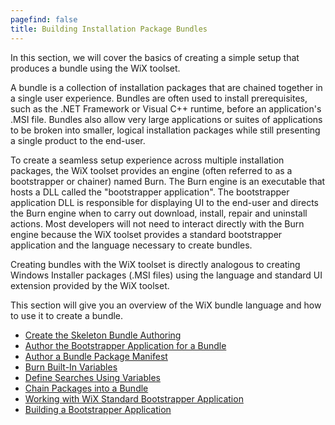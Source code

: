 ```yaml
---
pagefind: false
title: Building Installation Package Bundles
---
```


In this section, we will cover the basics of creating a simple setup that produces a bundle using the WiX toolset.

A bundle is a collection of installation packages that are chained together in a single user experience. Bundles are often used to install prerequisites, such as the .NET Framework or Visual C++ runtime, before an application&apos;s .MSI file. Bundles also allow very large applications or suites of applications to be broken into smaller, logical installation packages while still presenting a single product to the end-user.

To create a seamless setup experience across multiple installation packages, the WiX toolset provides an engine (often referred to as a bootstrapper or chainer) named Burn. The Burn engine is an executable that hosts a DLL called the &quot;bootstrapper application&quot;. The bootstrapper application DLL is responsible for displaying UI to the end-user and directs the Burn engine when to carry out download, install, repair and uninstall actions. Most developers will not need to interact directly with the Burn engine because the WiX toolset provides a standard bootstrapper application and the language necessary to create bundles.

Creating bundles with the WiX toolset is directly analogous to creating Windows Installer packages (.MSI files) using the language and standard UI extension provided by the WiX toolset.

This section will give you an overview of the WiX bundle language and how to use it to create a bundle.

*  [Create the Skeleton Bundle Authoring](authoring_bundle_skeleton/)
*  [Author the Bootstrapper Application for a Bundle](authoring_bundle_application/)
*  [Author a Bundle Package Manifest](authoring_bundle_package_manifest/)
*  [Burn Built-In Variables](bundle_built_in_variables/)
*  [Define Searches Using Variables](bundle_define_searches/)
*  [Chain Packages into a Bundle](bundle_author_chain/)
*  [Working with WiX Standard Bootstrapper Application](wixstdba/)
*  [Building a Bootstrapper Application](ba/)
